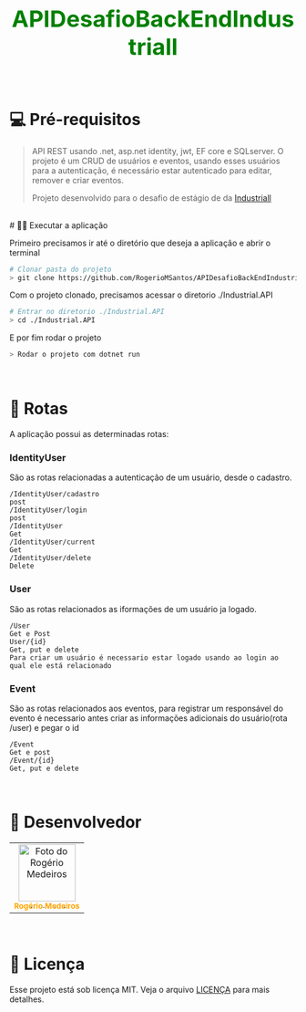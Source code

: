 <h1 align="center" style="color: green; font-weight: bold; font-size: 40px">
APIDesafioBackEndIndustriall
</h1>

<br/>

# 💻 Pré-requisitos

> API REST usando .net, asp.net identity, jwt, EF core e SQLserver. O projeto é um CRUD de usuários e eventos, usando esses usuários para a autenticação, é necessário estar autenticado para editar, remover e criar eventos.
>
> Projeto desenvolvido para o desafio de estágio de da [Industriall](https://industriall.ai)

<br/>
# 👨‍💻 Executar a aplicação

Primeiro precisamos ir até o diretório que deseja a aplicação e abrir o terminal

```bash
# Clonar pasta do projeto
> git clone https://github.com/RogerioMSantos/APIDesafioBackEndIndustriall
```

Com o projeto clonado, precisamos acessar o diretorio ./Industrial.API

```bash
# Entrar no diretorio ./Industrial.API
> cd ./Industrial.API
```

E por fim rodar o projeto

```bash
> Rodar o projeto com dotnet run
```
<br/>


# 🚀 Rotas

A aplicação possui as determinadas rotas:

### IdentityUser

São as rotas relacionadas a autenticação de um usuário, desde o cadastro.
```
/IdentityUser/cadastro
post
/IdentityUser/login
post
/IdentityUser
Get
/IdentityUser/current
Get
/IdentityUser/delete
Delete
```


### User

São as rotas relacionados as iformações de um usuário ja logado.
```
/User
Get e Post
User/{id}
Get, put e delete
Para criar um usuário é necessario estar logado usando ao login ao qual ele está relacionado
```

### Event

São as rotas relacionados aos eventos, para registrar um responsável do evento é necessario antes criar as informações adicionais do usuário(rota /user) e pegar o id
```
/Event
Get e post
/Event/{id}
Get, put e delete

```


<br/>


# 🤝 Desenvolvedor

<table>
  <tr>
    <td align="center">
      <a href="#">
        <img src="https://avatars.githubusercontent.com/RogerioMSantos" width="100px;" alt="Foto do Rogério Medeiros"/><br>
        <sub>
          <b style="color: orange">Rogério Medeiros</b>
        </sub>
      </a>
    </td>
  </tr>
</table>
<br/>

# 📝 Licença

Esse projeto está sob licença MIT. Veja o arquivo [LICENÇA](LICENSE) para mais detalhes.

<br/>


